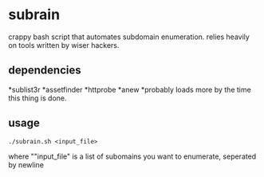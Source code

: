 # subrain

crappy bash script that automates subdomain enumeration. relies heavily on tools written by wiser hackers.


## dependencies

*sublist3r
*assetfinder
*httprobe
*anew
*probably loads more by the time this thing is done.


## usage

```
./subrain.sh <input_file>
```

where ""input_file" is a list of subomains you want to enumerate, seperated by newline


